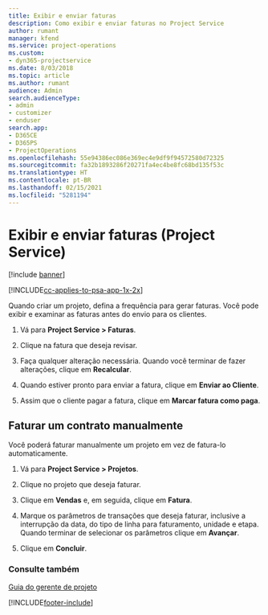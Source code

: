 ```yaml
---
title: Exibir e enviar faturas
description: Como exibir e enviar faturas no Project Service
author: rumant
manager: kfend
ms.service: project-operations
ms.custom:
- dyn365-projectservice
ms.date: 8/03/2018
ms.topic: article
ms.author: rumant
audience: Admin
search.audienceType:
- admin
- customizer
- enduser
search.app:
- D365CE
- D365PS
- ProjectOperations
ms.openlocfilehash: 55e94386ec086e369ec4e9df9f94572580d72325
ms.sourcegitcommit: fa32b1893286f20271fa4ec4be8fc68bd135f53c
ms.translationtype: HT
ms.contentlocale: pt-BR
ms.lasthandoff: 02/15/2021
ms.locfileid: "5281194"
---
```

# <a name="view-and-send-invoices-project-service"></a>Exibir e enviar faturas (Project Service)

[!include [banner](../includes/psa-now-project-operations.md)]

[!INCLUDE[cc-applies-to-psa-app-1x-2x](../includes/cc-applies-to-psa-app-1x-2x.md)]

Quando criar um projeto, defina a frequência para gerar faturas. Você pode exibir e examinar as faturas antes do envio para os clientes.  
  
1.  Vá para **Project Service > Faturas**.  
  
2.  Clique na fatura que deseja revisar.  
  
3.  Faça qualquer alteração necessária. Quando você terminar de fazer alterações, clique em **Recalcular**.  
  
4.  Quando estiver pronto para enviar a fatura, clique em **Enviar ao Cliente**.  
  
5.  Assim que o cliente pagar a fatura, clique em **Marcar fatura como paga**.  
  
## <a name="manually-invoice-a-contract"></a>Faturar um contrato manualmente  
 Você poderá faturar manualmente um projeto em vez de fatura-lo automaticamente.  
  
1.  Vá para **Project Service > Projetos**.  
  
2.  Clique no projeto que deseja faturar.  
  
3.  Clique em **Vendas** e, em seguida, clique em **Fatura**.  
  
4.  Marque os parâmetros de transações que deseja faturar, inclusive a interrupção da data, do tipo de linha para faturamento, unidade e etapa. Quando terminar de selecionar os parâmetros clique em **Avançar**.  
  
5.  Clique em **Concluir**.  
  
### <a name="see-also"></a>Consulte também  
 [Guia do gerente de projeto](../psa/project-manager-guide.md)


[!INCLUDE[footer-include](../includes/footer-banner.md)]